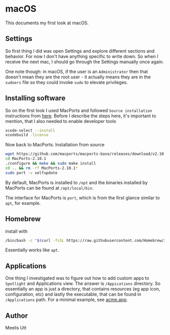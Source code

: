 # macOS

This documents my first look at macOS.

## Settings

So first thing I did was open Settings and explore different sections and behavior.
For now I don't have anything specific to write down.
So when I receive the next mac, I should go through the Settings manually once again.

One note though: in macOS, if the user is an `Administrator` then that doesn't mean they are the root user - it actually means they are in the `sudoers` file so they could invoke `sudo` to elevate privileges.

## Installing software

So on the first look I used MacPorts and followed `Source installation` instructions from [here](https://www.macports.org/install.php).
Before I describe the steps here, it's important to mention, that I also needed to enable developer tools

```sh
xcode-select --install
xcodebuild -license
```

Now back to MacPorts.
Installation from source

```sh
wget https://github.com/macports/macports-base/releases/download/v2.10.1/MacPorts-2.10.1.tar.gz
cd MacPorts-2.10.1
./configure && make && sudo make install
cd .. && rm -rf MacPorts-2.10.1*
sudo port -v selfupdate
```

By default, MacPorts is installed to `/opt` and the binaries installed by MacPorts can be found at `/opt/local/bin`.

The interface for MacPorts is `port`, which is from the first glance similar to `apt`, for example.

## Homebrew

install with 

```sh
/bin/bash -c "$(curl -fsSL https://raw.githubusercontent.com/Homebrew/install/HEAD/install.sh)"
```
Essentially works like `apt`.

## Applications

One thing I investigated was to figure out how to add custom apps to `Spotlight` and Applications view.
The answer is `/Appications` directory.
So essentially an app is just a directory, that contains resources (eg app icon, configuration, etc) and lastly the executable, that can be found in `/Applications` path.
For a minimal example, see [acme.app](../molecurrent/acme.app/).

## Author

Meelis Utt
